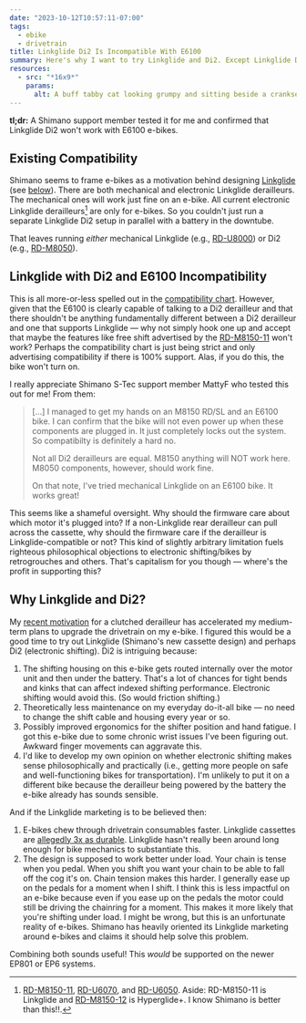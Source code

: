 ```yaml
---
date: "2023-10-12T10:57:11-07:00"
tags:
  - ebike
  - drivetrain
title: Linkglide Di2 Is Incompatible With E6100
summary: Here's why I want to try Linkglide and Di2. Except Linkglide Di2 drivetrains aren't compatible with E6100 e-bikes.
resources:
  - src: "*16x9*"
    params:
      alt: A buff tabby cat looking grumpy and sitting beside a crankset just out of view.
---
```


**tl;dr:** A Shimano support member tested it for me and confirmed that Linkglide Di2 won't work with E6100 e-bikes.

## Existing Compatibility

Shimano seems to frame e-bikes as a motivation behind designing [Linkglide](https://bike.shimano.com/en-US/technologies/component/details/linkglide.html) (see [below](#why-linkglide-and-di2)). There are both mechanical and electronic Linkglide derailleurs. The mechanical ones will work just fine on an e-bike. All current electronic Linkglide derailleurs[^1] are only for e-bikes. So you couldn't just run a separate Linkglide Di2 setup in parallel with a battery in the downtube.

[^1]: [RD-M8150-11](https://bike.shimano.com/en-EU/product/component/ep8-ep801/RD-M8150-11.html), [RD-U6070](https://bike.shimano.com/en-EU/product/component/ep6-ep600/RD-U6070.html), and [RD-U6050](https://bike.shimano.com/en-EU/product/component/ep6-ep600/RD-U6050.html). Aside: RD-M8150-11 is Linkglide and [RD-M8150-12](https://bike.shimano.com/en-EU/product/component/ep8-ep801/RD-M8150-12.html) is Hyperglide+. I know Shimano is better than this!!.

That leaves running _either_ mechanical Linkglide (e.g., [RD-U8000](https://bike.shimano.com/en-US/product/component/cues-u8000/RD-U8000.html)) or Di2 (e.g., [RD-M8050](https://bike.shimano.com/en-EU/product/component/deorext-m8050-di2/RD-M8050-GS.html)).

## Linkglide with Di2 and E6100 Incompatibility

This is all more-or-less spelled out in the [compatibility chart](https://productinfo.shimano.com/#/com?acid=C-431&cid=C-431). However, given that the E6100 is clearly capable of talking to a Di2 derailleur and that there shouldn't be anything fundamentally different between a Di2 derailleur and one that supports Linkglide — why not simply hook one up and accept that maybe the features like free shift advertised by the [RD-M8150-11](https://bike.shimano.com/en-EU/product/component/ep8-ep801/RD-M8150-11.html) won't work? Perhaps the compatibility chart is just being strict and only advertising compatibility if there is 100% support. Alas, if you do this, the bike won't turn on.

I really appreciate Shimano S-Tec support member MattyF who tested this out for me! From them:

> […] I managed to get my hands on an M8150 RD/SL and an E6100 bike. I can confirm that the bike will not even power up when these components are plugged in. It just completely locks out the system. So compatibilty is definitely a hard no.
>
> Not all Di2 derailleurs are equal. M8150 anything will NOT work here. M8050 components, however, should work fine.
>
> On that note, I've tried mechanical Linkglide on an E6100 bike. It works great!

This seems like a shameful oversight. Why should the firmware care about which motor it's plugged into? If a non-Linkglide rear derailleur can pull across the cassette, why should the firmware care if the derailleur is Linkglide-compatible or not? This kind of slightly arbitrary limitation fuels righteous philosophical objections to electronic shifting/bikes by retrogrouches and others. That's capitalism for you though — where's the profit in supporting this?

## Why Linkglide and Di2?

My [recent motivation](/posts/1x-ebike-chain-retention-problems/) for a clutched derailleur has accelerated my medium-term plans to upgrade the drivetrain on my e-bike. I figured this would be a good time to try out Linkglide (Shimano's new cassette design) and perhaps Di2 (electronic shifting). Di2 is intriguing because:

1. The shifting housing on this e-bike gets routed internally over the motor unit and then under the battery. That's a lot of chances for tight bends and kinks that can affect indexed shifting performance. Electronic shifting would avoid this. (So would friction shifting.)
1. Theoretically less maintenance on my everyday do-it-all bike — no need to change the shift cable and housing every year or so.
1. Possibly improved ergonomics for the shifter position and hand fatigue. I got this e-bike due to some chronic wrist issues I've been figuring out. Awkward finger movements can aggravate this.
1. I'd like to develop my own opinion on whether electronic shifting makes sense philosophically and practically (i.e., getting more people on safe and well-functioning bikes for transportation). I'm unlikely to put it on a different bike because the derailleur being powered by the battery the e-bike already has sounds sensible.

And if the Linkglide marketing is to be believed then:

1. E-bikes chew through drivetrain consumables faster. Linkglide cassettes are [allegedly 3x as durable](https://bike.shimano.com/en-US/technologies/component/details/linkglide.html). Linkglide hasn't really been around long enough for bike mechanics to substantiate this.
1. The design is supposed to work better under load. Your chain is tense when you pedal. When you shift you want your chain to be able to fall off the cog it's on. Chain tension makes this harder. I generally ease up on the pedals for a moment when I shift. I think this is less impactful on an e-bike because even if you ease up on the pedals the motor could still be driving the chainring for a moment. This makes it more likely that you're shifting under load. I might be wrong, but this is an unfortunate reality of e-bikes. Shimano has heavily oriented its Linkglide marketing around e-bikes and claims it should help solve this problem.

Combining both sounds useful! This _would_ be supported on the newer EP801 or EP6 systems.
